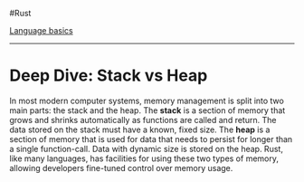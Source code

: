 
#Rust 

[Language basics](Rust.md#Language%20basics)

---
# Deep Dive: Stack vs Heap

In most modern computer systems, memory management is split into two main parts: the stack and the heap. The **stack** is a section of memory that grows and shrinks automatically as functions are called and return. The data stored on the stack must have a known, fixed size. The **heap** is a section of memory that is used for data that needs to persist for longer than a single function-call. Data with dynamic size is stored on the heap. Rust, like many languages, has facilities for using these two types of memory, allowing developers fine-tuned control over memory usage.
